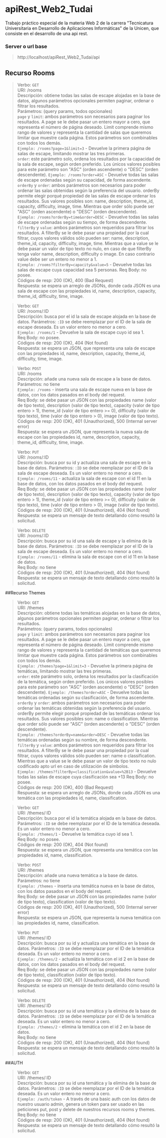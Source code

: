 # apiRest_Web2_Tudai
Trabajo práctico especial de la materia Web 2 de la carrera "Tecnicatura Universitaria en Desarrollo de Aplicaciones Informáticas" de la Unicen, que consiste en el desarrollo de una api rest.    

### Server o url base
> http://localhost/apiRest_Web2_Tudai/api

## Recurso Rooms
> Verbo: `GET`    
> URI: /rooms    
> Descripción: obtiene todas las salas de escape alojadas en la base de datos, algunos parámetros opcionales permiten paginar, ordenar o filtrar los resultados.    
> Parámetros: (query params, todos opcionales)    
`page` y `limit`: ambos parámetros son necesarios para paginar los resultados. A page se le debe pasar un entero mayor a cero, que representa el número de página deseado. Limit comprende mismo rango de valores  y representa la cantidad de salas que queremos limitar que muestre cada página. Estos parámetros son combinables con todos los demás.    
`Ejemplo: /rooms?page=1&limit=3` - Devuelve la primera página de salas de escape, limitando mostrar las tres primeras.    
`order`: este parámetro solo, ordena los resultados por la capacidad de la sala de escape, según orden preferido. Los únicos valores posibles para este parámetro son "ASC" (orden ascendente) o "DESC" (orden descendente).
`Ejemplo: /rooms?order=ASC` - Devuelve todas las salas de escape ordenadas según su capacidad, de forma ascendente.    
`orderBy` y `order`: ambos parámetros son necesarios para poder ordenar las salas obtenidas según la preferencia del usuario. orderBy permite elegir porqué propiedad de las salas de escape ordenar los resultados. Sus valores posibles son: name, description, theme_id, capacity, difficulty, image, time. Mientras que order sólo puede ser "ASC" (orden ascendente) o "DESC" (orden descendente).    
`Ejemplo: /rooms?orderBy=time&order=DESC` - Devuelve todas las salas de escape ordenadas según su tiempo, de forma descendente.
`filterBy` y `value`: ambos parámetros son requeridos para filtrar los resultados. A filterBy se le debe pasar una propiedad por la cual filtrar, cuyos valores válidos sólo pueden ser: name, description, theme_id, capacity, difficulty, image, time. Mientras que a value se le debe pasar un valor de tipo texto no nulo, en caso de que filterBy tenga valor name, description, difficulty o image. En caso contrario value debe ser un entero no menor a 1.    
`Ejemplo: /rooms?filterBy=capacity&value=5` - Devuelve todas las salas de escape cuya capacidad sea 5 personas.
> Req Body: no posee.    
> Códigos de resp: 200 (OK), 400 (Bad Request)    
> Respuesta: se espera un arreglo de JSONs, donde cada JSON es una sala de escape con las propiedades id, name, description, capacity, theme_id, difficulty, time, image.    
    
> Verbo: `GET`    
> URI: /rooms/:ID    
> Descripción: busca por el id la sala de escape alojada en la base de datos.
> Parámetros: `:ID` se debe reemplazar por el ID de la sala de escape deseada. Es un valor entero no menor a cero.  
`Ejemplo: /rooms/1` - Devuelve la sala de escape cuyo id sea 1.    
> Req Body: no posee.    
> Códigos de resp: 200 (OK), 404 (Not found)    
> Respuesta: se espera un JSON, que representa una sala de escape con las propiedades id, name, description, capacity, theme_id, difficulty, time, image.    
    
> Verbo: `POST`    
> URI: /rooms    
> Descripción: añade una nueva sala de escape a la base de datos.
> Parámetros: no tiene    
`Ejemplo: /rooms` - inserta una sala de escape nueva en la base de datos, con los datos pasados en el body del request.    
> Req Body: se debe pasar un JSON con las propiedades name (valor de tipo texto), description (valor de tipo texto), capacity (valor de tipo entero > 1), theme_id (valor de tipo entero >= 0), difficulty (valor de tipo texto), time (valor de tipo entero > 0), image (valor de tipo texto).    
> Códigos de resp: 200 (OK), 401 (Unauthorized), 500 (Internal server error)    
> Respuesta: se espera un JSON, que representa la nueva sala de escape con las propiedades id, name, description, capacity, theme_id, difficulty, time, image.

> Verbo: `PUT`    
> URI: /rooms/:ID    
> Descripción: busca por su id y actualiza una sala de escape en la base de datos.
> Parámetros: `:ID` se debe reemplazar por el ID de la sala de escape deseada. Es un valor entero no menor a cero.    
`Ejemplo: /rooms/11` - actualiza la sala de escape con el id 11 en la base de datos, con los datos pasados en el body del request.    
> Req Body: se debe pasar un JSON con las propiedades name (valor de tipo texto), description (valor de tipo texto), capacity (valor de tipo entero > 1), theme_id (valor de tipo entero >= 0), difficulty (valor de tipo texto), time (valor de tipo entero > 0), image (valor de tipo texto).    
> Códigos de resp: 200 (OK), 401 (Unauthorized), 404 (Not found)    
> Respuesta: se espera un mensaje de texto detallando cómo resultó la solicitud.    
    
> Verbo: `DELETE`    
> URI: /rooms/:ID    
> Descripción: busca por su id una sala de escape y la elimina de la base de datos.
> Parámetros: `:ID` se debe reemplazar por el ID de la sala de escape deseada. Es un valor entero no menor a cero.    
`Ejemplo: /rooms/11` - elimina la sala de escape con el id 11 en la base de datos.    
> Req Body: no tiene        
> Códigos de resp: 200 (OK), 401 (Unauthorized), 404 (Not found)    
> Respuesta: se espera un mensaje de texto detallando cómo resultó la solicitud.

##Recurso Themes
> Verbo: `GET`    
> URI: /themes    
> Descripción: obtiene todas las temáticas alojadas en la base de datos, algunos parámetros opcionales permiten paginar, ordenar o filtrar los resultados.    
> Parámetros: (query params, todos opcionales)    
`page` y `limit`: ambos parámetros son necesarios para paginar los resultados. A page se le debe pasar un entero mayor a cero, que representa el número de página deseado. Limit comprende mismo rango de valores  y representa la cantidad de temáticas que queremos limitar que muestre cada página. Estos parámetros son combinables con todos los demás.    
`Ejemplo: /themes?page=1&limit=3` - Devuelve la primera página de temáticas, limitando mostrar las tres primeras.    
`order`: este parámetro solo, ordena los resultados por la clasificación de la temática, según orden preferido. Los únicos valores posibles para este parámetro son "ASC" (orden ascendente) o "DESC" (orden descendente).
`Ejemplo: /themes?order=ASC` - Devuelve todas las temáticas ordenadas según su clasificación, de forma ascendente.    
`orderBy` y `order`: ambos parámetros son necesarios para poder ordenar las temáticas obtenidas según la preferencia del usuario. orderBy permite elegir porqué propiedad de las temáticas ordenar los resultados. Sus valores posibles son: name o classification. Mientras que order sólo puede ser "ASC" (orden ascendente) o "DESC" (orden descendente).    
`Ejemplo: /themes?orderBy=name&order=DESC` - Devuelve todas las temáticas ordenadas según su nombre, de forma descendente.
`filterBy` y `value`: ambos parámetros son requeridos para filtrar los resultados. A filterBy se le debe pasar una propiedad por la cual filtrar, cuyos valores válidos sólo pueden ser: name o classification. Mientras que a value se le debe pasar un valor de tipo texto no nulo codificado apto url en caso de utilización de símbolos.    
`Ejemplo: /themes?filterBy=classification&value=%2B13` - Devuelve todas las salas de escape cuya clasificación sea +13
> Req Body: no posee.    
> Códigos de resp: 200 (OK), 400 (Bad Request)    
> Respuesta: se espera un arreglo de JSONs, donde cada JSON es una temática con las propiedades id, name, classification.    
    
> Verbo: `GET`    
> URI: /themes/:ID    
> Descripción: busca por el id la temática alojada en la base de datos.
> Parámetros: `:ID` se debe reemplazar por el ID de la temática deseada. Es un valor entero no menor a cero.  
`Ejemplo: /themes/1` - Devuelve la temática cuyo id sea 1.    
> Req Body: no posee.    
> Códigos de resp: 200 (OK), 404 (Not found)    
> Respuesta: se espera un JSON, que representa una temática con las propiedades id, name, classification.    
    
> Verbo: `POST`    
> URI: /themes    
> Descripción: añade una nueva temática a la base de datos.
> Parámetros: no tiene    
`Ejemplo: /themes` - inserta una temática nueva en la base de datos, con los datos pasados en el body del request.    
> Req Body: se debe pasar un JSON con las propiedades name (valor de tipo texto), classification (valor de tipo texto).    
> Códigos de resp: 200 (OK), 401 (Unauthorized), 500 (Internal server error)    
> Respuesta: se espera un JSON, que representa la nueva temática con las propiedades id, name, classification.

> Verbo: `PUT`    
> URI: /themes/:ID    
> Descripción: busca por su id y actualiza una temática en la base de datos.
> Parámetros: `:ID` se debe reemplazar por el ID de la temática deseada. Es un valor entero no menor a cero.    
`Ejemplo: /themes/2` - actualiza la temática con el id 2 en la base de datos, con los datos pasados en el body del request.    
> Req Body: se debe pasar un JSON con las propiedades name (valor de tipo texto), classification (valor de tipo texto).        
> Códigos de resp: 200 (OK), 401 (Unauthorized), 404 (Not found)    
> Respuesta: se espera un mensaje de texto detallando cómo resultó la solicitud.    
    
> Verbo: `DELETE`    
> URI: /themes/:ID    
> Descripción: busca por su id una temática y la elimina de la base de datos.
> Parámetros: `:ID` se debe reemplazar por el ID de la temática deseada. Es un valor entero no menor a cero.    
`Ejemplo: /themes/2` - elimina la temática con el id 2 en la base de datos.    
> Req Body: no tiene        
> Códigos de resp: 200 (OK), 401 (Unauthorized), 404 (Not found)    
> Respuesta: se espera un mensaje de texto detallando cómo resultó la solicitud.    
    
##AUTH
> Verbo: `GET`    
> URI: /themes/:ID    
> Descripción: busca por su id una temática y la elimina de la base de datos.
> Parámetros: `:ID` se debe reemplazar por el ID de la temática deseada. Es un valor entero no menor a cero.    
`Ejemplo: /auth/token` - A través de una basic auth con los datos de nuestro usuario admin, genera un token para ser usado en las peticiones put, post y delete de nuestros recursos rooms y themes.   
> Req Body: no tiene        
> Códigos de resp: 200 (OK), 401 (Unauthorized), 404 (Not found)    
> Respuesta: se espera un mensaje de texto detallando cómo resultó la solicitud.  